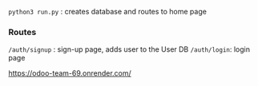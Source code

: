 

`python3 run.py` : creates database and routes to home page

### Routes

`/auth/signup` : sign-up page, adds user to the User DB
`/auth/login`: login page

https://odoo-team-69.onrender.com/